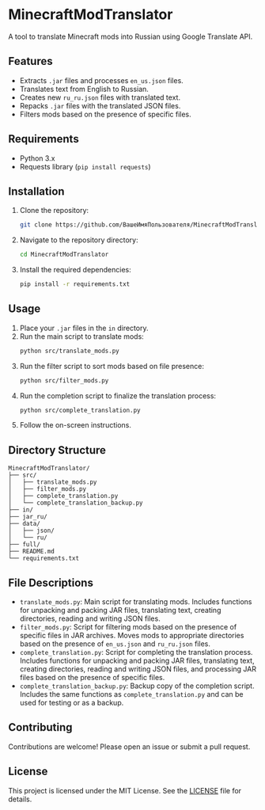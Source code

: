 # MinecraftModTranslator

A tool to translate Minecraft mods into Russian using Google Translate API.

## Features

- Extracts `.jar` files and processes `en_us.json` files.
- Translates text from English to Russian.
- Creates new `ru_ru.json` files with translated text.
- Repacks `.jar` files with the translated JSON files.
- Filters mods based on the presence of specific files.

## Requirements

- Python 3.x
- Requests library (`pip install requests`)

## Installation

1. Clone the repository:
   ```sh
   git clone https://github.com/ВашеИмяПользователя/MinecraftModTranslator.git
   ```
2. Navigate to the repository directory:
   ```sh
   cd MinecraftModTranslator
   ```
3. Install the required dependencies:
   ```sh
   pip install -r requirements.txt
   ```

## Usage

1. Place your `.jar` files in the `in` directory.
2. Run the main script to translate mods:
   ```sh
   python src/translate_mods.py
   ```
3. Run the filter script to sort mods based on file presence:
   ```sh
   python src/filter_mods.py
   ```
4. Run the completion script to finalize the translation process:
   ```sh
   python src/complete_translation.py
   ```
5. Follow the on-screen instructions.

## Directory Structure

```
MinecraftModTranslator/
├── src/
│   ├── translate_mods.py
│   ├── filter_mods.py
│   ├── complete_translation.py
│   └── complete_translation_backup.py
├── in/
├── jar_ru/
├── data/
│   ├── json/
│   └── ru/
├── full/
├── README.md
└── requirements.txt
```

## File Descriptions

- `translate_mods.py`: Main script for translating mods. Includes functions for unpacking and packing JAR files, translating text, creating directories, reading and writing JSON files.
- `filter_mods.py`: Script for filtering mods based on the presence of specific files in JAR archives. Moves mods to appropriate directories based on the presence of `en_us.json` and `ru_ru.json` files.
- `complete_translation.py`: Script for completing the translation process. Includes functions for unpacking and packing JAR files, translating text, creating directories, reading and writing JSON files, and processing JAR files based on the presence of specific files.
- `complete_translation_backup.py`: Backup copy of the completion script. Includes the same functions as `complete_translation.py` and can be used for testing or as a backup.

## Contributing

Contributions are welcome! Please open an issue or submit a pull request.

## License

This project is licensed under the MIT License. See the [LICENSE](LICENSE) file for details.
